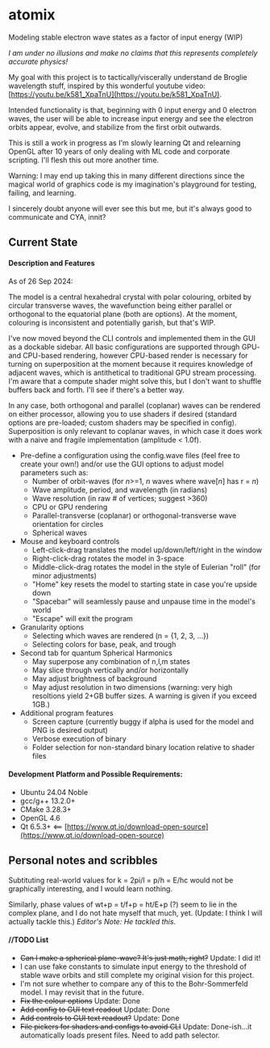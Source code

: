 # atomix
Modeling stable electron wave states as a factor of input energy (WIP)

_I am under no illusions and make no claims that this represents completely accurate physics!_

My goal with this project is to tactically/viscerally understand de Broglie wavelength stuff, inspired by this wonderful youtube video: [https://youtu.be/k581_XpaTnU](https://youtu.be/k581_XpaTnU).

Intended functionality is that, beginning with 0 input energy and 0 electron waves, the user will be able to increase input energy and see the electron orbits appear, evolve, and stabilize from the first orbit outwards.

This is still a work in progress as I'm slowly learning Qt and relearning OpenGL after 10 years of only dealing with ML code and corporate scripting. I'll flesh this out more another time.

Warning: I may end up taking this in many different directions since the magical world of graphics code is my imagination's playground for testing, failing, and learning.

I sincerely doubt anyone will ever see this but me, but it's always good to communicate and CYA, innit?

## Current State

#### Description and Features
As of 26 Sep 2024:

The model is a central hexahedral crystal with polar colouring, orbited by circular transverse waves, the wavefunction being either parallel or orthogonal to the equatorial plane (both are options). At the moment, colouring is inconsistent and potentially garish, but that's WIP.

I've now moved beyond the CLI controls and implemented them in the GUI as a dockable sidebar. All basic configurations are supported through GPU- and CPU-based rendering, however CPU-based render is necessary for turning on superposition at the moment because it requires knowledge of adjacent waves, which is antithetical to traditional GPU stream processing. I'm aware that a compute shader might solve this, but I don't want to shuffle buffers back and forth. I'll see if there's a better way.

In any case, both orthogonal and parallel (coplanar) waves can be rendered on either processor, allowing you to use shaders if desired (standard options are pre-loaded; custom shaders may be specified in config). Superposition is only relevant to coplanar waves, in which case it does work with a naive and fragile implementation (amplitude < 1.0f).

* Pre-define a configuration using the config.wave files (feel free to create your own!) and/or use the GUI options to adjust model parameters such as:
  * Number of orbit-waves (for *n*>=1, *n* waves where wave[*n*] has r = *n*)
  * Wave amplitude, period, and wavelength (in radians)
  * Wave resolution (in raw \# of vertices; suggest >360)
  * CPU or GPU rendering
  * Parallel-transverse (coplanar) or orthogonal-transverse wave orientation for circles
  * Spherical waves
* Mouse and keyboard controls
  * Left-click-drag translates the model up/down/left/right in the window
  * Right-click-drag rotates the model in 3-space
  * Middle-click-drag rotates the model in the style of Eulerian "roll" (for minor adjustments)
  * "Home" key resets the model to starting state in case you're upside down
  * "Spacebar" will seamlessly pause and unpause time in the model's world
  * "Escape" will exit the program
* Granularity options
  * Selecting which waves are rendered (n = {1, 2, 3, ...})
  * Selecting colors for base, peak, and trough
* Second tab for quantum Spherical Harmonics
  * May superpose any combination of n,l,m states
  * May slice through vertically and/or horizontally
  * May adjust brightness of background
  * May adjust resolution in two dimensions (warning: very high resoltions yield 2+GB buffer sizes. A warning is given if you exceed 1GB.)
* Additional program features
  * Screen capture (currently buggy if alpha is used for the model and PNG is desired output)
  * Verbose execution of binary
  * Folder selection for non-standard binary location relative to shader files
 
#### Development Platform and Possible Requirements:
- Ubuntu 24.04 Noble
- gcc/g++ 13.2.0+
- CMake 3.28.3+
- OpenGL 4.6
- Qt 6.5.3+  <== [https://www.qt.io/download-open-source](https://www.qt.io/download-open-source)

## Personal notes and scribbles

Subtituting real-world values for k = 2pi/l = p/h = E/hc would not be graphically interesting, and I would learn nothing.

Similarly, phase values of wt+p = t/f+p = ht/E+p (?) seem to lie in the complex plane, and I do not hate myself that much, yet. (Update: I think I will actually tackle this.)
*Editor's Note: He tackled this.*

#### //TODO List
* ~~Can I make a spherical plane-wave? It's just math, right?~~ Update: I did it!
* I can use fake constants to simulate input energy to the threshold of stable wave orbits and still complete my original vision for this project.
* I'm not sure whether to compare any of this to the Bohr-Sommerfeld model. I may revisit that in the future.
* ~~Fix the colour options~~ Update: Done
* ~~Add config to GUI text readout~~ Update: Done
* ~~Add controls to GUI text readout?~~ Update: Done
* ~~File pickers for shaders and configs to avoid CLI~~ Update: Done-ish...it automatically loads present files. Need to add path selector.
